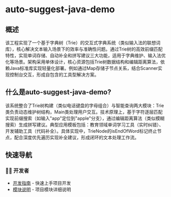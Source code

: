 # auto-suggest-java-demo

## 概述  
该工程实现了一个基于字典树（Trie）的交互式字典系统（类似输入法的联想词库），核心解决文本输入场景下的效率与准确性问题。通过Trie树的高效前缀匹配特性，实现单词存储、自动补全和拼写建议三大功能，适用于字典维护、输入法优化等场景。架构采用单体设计，核心资源包括Trie树数据结构和编辑距离算法，依赖Java标准库实现轻量化部署。例如通过Map存储子节点关系，结合Scanner实现控制台交互，形成自包含的工具型解决方案。

## 什么是auto-suggest-java-demo?  
该系统整合了Trie树构建（类似电话键盘的字母组合）与智能查询两大模块：Trie类负责动态维护树结构，Main类处理用户交互。技术原理上，基于字符逐层匹配实现前缀搜索（如输入"app"定位到"apple"分支），通过编辑距离算法（类似模糊搜索）生成拼写建议。典型应用模板包括：教育领域单词学习工具（实时纠错）、开发辅助工具（代码补全）。具体实现中，TrieNode的isEndOfWord标记终止节点，配合深度优先遍历实现补全建议，形成闭环的文本处理工作流。

## 快速导航

### 👨‍💻 开发者
- [开发指南](summary/dev_guide.md) - 快速上手项目开发
- [模块说明](docs/_module.md) - 项目模块详细说明